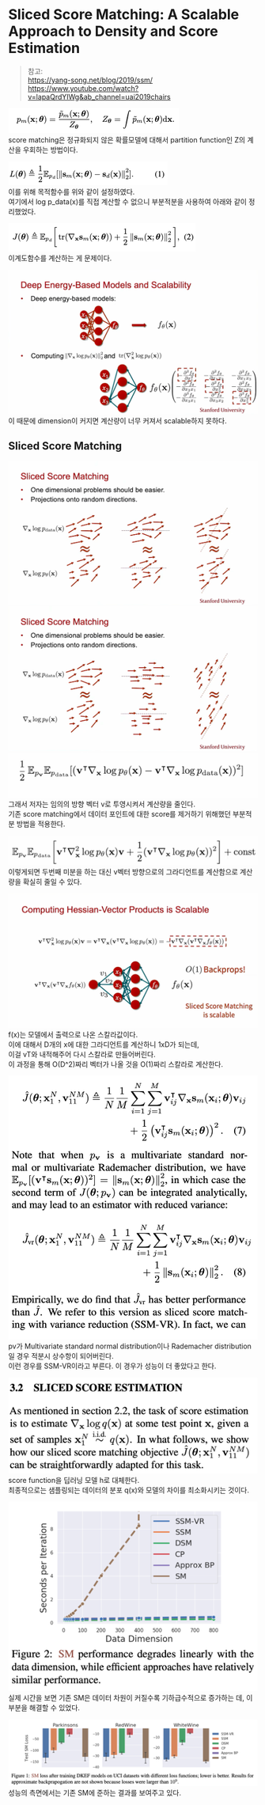 Sliced Score Matching: A Scalable Approach to Density and Score Estimation
===
> 참고:  
> https://yang-song.net/blog/2019/ssm/  
> https://www.youtube.com/watch?v=lapaQrdYIWg&ab_channel=uai2019chairs

![img.png](img.png)  
score matching은 정규화되지 않은 확률모델에 대해서 partition function인 Z의 계산을 우회하는 방법이다.

![img_1.png](img_1.png)  
이를 위해 목적함수를 위와 같이 설정하였다.  
여기에서 log p_data(x)를 직접 계산할 수 없으니 부분적분을 사용하여 아래와 같이 정리했었다.  

![img_2.png](img_2.png)   
이계도함수를 계산하는 게 문제이다.

![img_3.png](img_3.png)  
이 때문에 dimension이 커지면 계산량이 너무 커져서 scalable하지 못하다.

## Sliced Score Matching
![img_4.png](img_4.png)  
![img_5.png](img_5.png)  
![img_6.png](img_6.png)  
그래서 저자는 임의의 방향 벡터 v로 투영시켜서 계산량을 줄인다.  
기존 score matching에서 데이터 포인트에 대한 score를 제거하기 위해했던 부분적분 방법을 적용한다.
                                                                          
![img_7.png](img_7.png)  
이렇게되면 두번째 미분을 하는 대신 v벡터 방향으로의 그라디언트를 계산함으로 계산량을 확실히 줄일 수 있다.  

![img_8.png](img_8.png)  
f(x)는 모델에서 출력으로 나온 스칼라값이다.  
이에 대해서 D개의 x에 대한 그라디언트를 계산하니 1xD가 되는데,  
이걸 vT와 내적해주어 다시 스칼라로 만들어버린다.  
이 과정을 통해 O(D^2)짜리 벡터가 나올 것을 O(1)짜리 스칼라로 계산한다.  

![img_9.png](img_9.png)  
pv가 Multivariate standard normal distribution이나 Rademacher distribution일 경우 적분시 상수항이 되어버린다.  
이런 경우를 SSM-VR이라고 부른다. 이 경우가 성능이 더 좋았다고 한다.
 
![img_10.png](img_10.png)  
score function을 딥러닝 모델 h로 대체한다.  
최종적으로는 샘플링되는 데이터의 분포 q(x)와 모델의 차이를 최소화시키는 것이다.

![img_11.png](img_11.png)  
실제 시간을 보면 기존 SM은 데이터 차원이 커질수록 기하급수적으로 증가하는 데, 이 부분을 해결할 수 있었다.

![img_12.png](img_12.png)  
성능의 측면에서는 기존 SM에 준하는 결과를 보여주고 있다.
